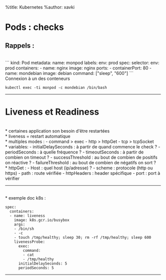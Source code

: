 %title: Kubernetes 
%author: xavki

# Pods : checks


## Rappels :

<br>
```
kind: Pod
metadata:
  name: monpod
  labels:
    env: prod
spec:
  selector:
    env: prod
  containers:
  - name: nginx
    image: nginx
    ports:
    - containerPort: 80
  - name: mondebian
    image: debian
    command: ["sleep", "600"]
```
<br>
Connexion à un des conteneurs 

```
kubectl exec -ti monpod -c mondebian /bin/bash
```

--------------------------------------------------------

# Liveness et Readiness


<br>
* certaines application son besoin d'être restartées

<br>
* liveness = restart automatique

<br>
* multiples modes :
	- command > exec
	- http > httpGet
	- tcp > tcpSocket

<br>
* variables:
	- initialDelaySeconds : à partir de quand commence le check ?
	- periodSeconds : à quelle fréquence ?
	- timeoutSeconds : à partir de combien on timeout ?
	- successThreshold : au bout de combien de positifs on réactive ?
	- failureThreshold : au bout de combien de négatifs on sort ?

<br>
* httpGet :
	- Host : quel host (ip/adresse) ?
	- scheme : protocole (http ou https)
	- path : route vérifiée
	- httpHeaders : header spécifique
	- port : port à vérifier

-------------------------------------------------------------------------

<br>
* exemple doc k8s :

```
spec:
  containers:
  - name: liveness
    image: k8s.gcr.io/busybox
    args:
    - /bin/sh
    - -c
    - touch /tmp/healthy; sleep 30; rm -rf /tmp/healthy; sleep 600
    livenessProbe:
      exec:
        command:
        - cat
        - /tmp/healthy
      initialDelaySeconds: 5
      periodSeconds: 5
```

-----------------------------------------------------------------------


#
